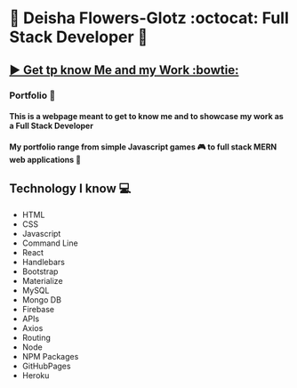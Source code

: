 # :white_flower: Deisha Flowers-Glotz :octocat: Full Stack Developer :white_flower:

## [ :arrow_forward: Get tp know Me and my Work :bowtie:](https://deefg.github.io/Portfolio/)

### Portfolio  :floppy_disk:
#### This is a webpage meant to get to know me and to showcase my work as a Full Stack Developer
#### My portfolio range from simple Javascript games :video_game: to full stack MERN web applications :iphone:

## Technology I know :computer:
* HTML
* CSS 
* Javascript 
* Command Line
* React
* Handlebars
* Bootstrap
* Materialize
* MySQL
* Mongo DB
* Firebase
* APIs
* Axios
* Routing
* Node 
* NPM Packages
* GitHubPages
* Heroku
